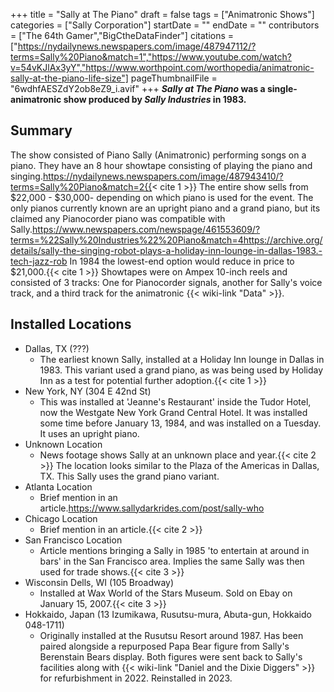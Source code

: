 +++
title = "Sally at The Piano"
draft = false
tags = ["Animatronic Shows"]
categories = ["Sally Corporation"]
startDate = ""
endDate = ""
contributors = ["The 64th Gamer","BigCtheDataFinder"]
citations = ["https://nydailynews.newspapers.com/image/487947112/?terms=Sally%20Piano&match=1","https://www.youtube.com/watch?v=54vKJlAx3yY","https://www.worthpoint.com/worthopedia/animatronic-sally-at-the-piano-life-size"]
pageThumbnailFile = "6wdhfAESZdY2ob8eZ9_i.avif"
+++
***Sally at The Piano* was a single-animatronic show produced by ***Sally Industries* in 1983.****

## Summary

The show consisted of Piano Sally (Animatronic) performing songs on a piano. They have an 8 hour showtape consisting of playing the piano and singing.https://nydailynews.newspapers.com/image/487943410/?terms=Sally%20Piano&match=2{{< cite 1 >}}
The entire show sells from $22,000 - $30,000- depending on which piano is used for the event. The only pianos currently known are an upright piano and a grand piano, but its claimed any Pianocorder piano was compatible with Sally.https://www.newspapers.com/newspage/461553609/?terms=%22Sally%20Industries%22%20Piano&match=4https://archive.org/details/sally-the-singing-robot-plays-a-holiday-inn-lounge-in-dallas-1983.-tech-jazz-rob In 1984 the lowest-end option would reduce in price to $21,000.{{< cite 1 >}}
Showtapes were on Ampex 10-inch reels and consisted of 3 tracks: One for Pianocorder signals, another for Sally's voice track, and a third track for the animatronic {{< wiki-link "Data" >}}.

## Installed Locations

- Dallas, TX (???)
  - The earliest known Sally, installed at a Holiday Inn lounge in Dallas in 1983. This variant used a grand piano, as was being used by Holiday Inn as a test for potential further adoption.{{< cite 1 >}}
- New York, NY (304 E 42nd St)
  - This was installed at 'Jeanne's Restaurant' inside the Tudor Hotel, now the Westgate New York Grand Central Hotel. It was installed some time before January 13, 1984, and was installed on a Tuesday. It uses an upright piano.
- Unknown Location
  - News footage shows Sally at an unknown place and year.{{< cite 2 >}} The location looks similar to the Plaza of the Americas in Dallas, TX. This Sally uses the grand piano variant.
- Atlanta Location
  - Brief mention in an article.https://www.sallydarkrides.com/post/sally-who
- Chicago Location
  - Brief mention in an article.{{< cite 2 >}}
- San Francisco Location
  - Article mentions bringing a Sally in 1985 'to entertain at around in bars' in the San Francisco area. Implies the same Sally was then used for trade shows.{{< cite 3 >}}
- Wisconsin Dells, WI (105 Broadway)
  - Installed at Wax World of the Stars Museum. Sold on Ebay on January 15, 2007.{{< cite 3 >}}
- Hokkaido, Japan (13 Izumikawa, Rusutsu-mura, Abuta-gun, Hokkaido 048-1711)
  - Originally installed at the Rusutsu Resort around 1987. Has been paired alongside a repurposed Papa Bear figure from Sally's Berenstain Bears display. Both figures were sent back to Sally's facilities along with {{< wiki-link "Daniel and the Dixie Diggers" >}} for refurbishment in 2022. Reinstalled in 2023.
